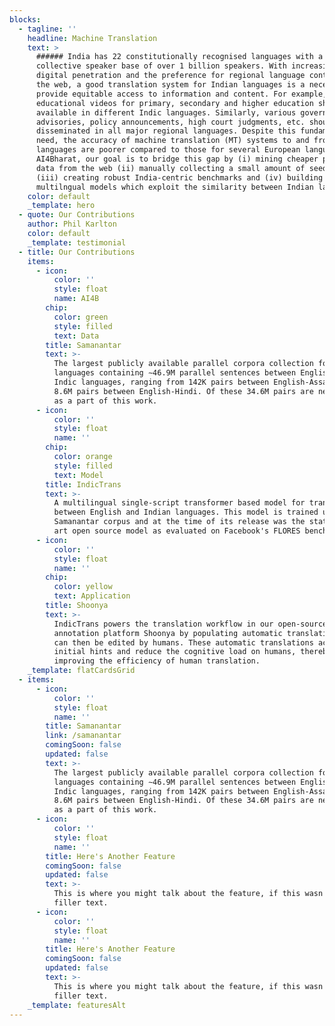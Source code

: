 ```yaml
---
blocks:
  - tagline: ''
    headline: Machine Translation
    text: >
      ###### India has 22 constitutionally recognised languages with a
      collective speaker base of over 1 billion speakers. With increasing
      digital penetration and the preference for regional language content on
      the web, a good translation system for Indian languages is a necessity to
      provide equitable access to information and content. For example,
      educational videos for primary, secondary and higher education should be
      available in different Indic languages. Similarly, various government
      advisories, policy announcements, high court judgments, etc. should be
      disseminated in all major regional languages. Despite this fundamental
      need, the accuracy of machine translation (MT) systems to and from Indic
      languages are poorer compared to those for several European languages. At
      AI4Bharat, our goal is to bridge this gap by (i) mining cheaper parallel
      data from the web (ii) manually collecting a small amount of seed data
      (iii) creating robust India-centric benchmarks and (iv) building efficient
      multilngual models which exploit the similarity between Indian languages.
    color: default
    _template: hero
  - quote: Our Contributions
    author: Phil Karlton
    color: default
    _template: testimonial
  - title: Our Contributions
    items:
      - icon:
          color: ''
          style: float
          name: AI4B
        chip:
          color: green
          style: filled
          text: Data
        title: Samanantar
        text: >-
          The largest publicly available parallel corpora collection for Indic
          languages containing ∼46.9M parallel sentences between English and 11
          Indic languages, ranging from 142K pairs between English-Assamese to
          8.6M pairs between English-Hindi. Of these 34.6M pairs are newly mined
          as a part of this work.
      - icon:
          color: ''
          style: float
          name: ''
        chip:
          color: orange
          style: filled
          text: Model
        title: IndicTrans
        text: >-
          A multilingual single-script transformer based model for translating
          between English and Indian languages. This model is trained using the
          Samanantar corpus and at the time of its release was the state of the
          art open source model as evaluated on Facebook's FLORES benchmark.
      - icon:
          color: ''
          style: float
          name: ''
        chip:
          color: yellow
          text: Application
        title: Shoonya
        text: >-
          IndicTrans powers the translation workflow in our open-source
          annotation platform Shoonya by populating automatic translations which
          can then be edited by humans. These automatic translations act as
          initial hints and reduce the cognitive load on humans, thereby
          improving the efficiency of human translation. 
    _template: flatCardsGrid
  - items:
      - icon:
          color: ''
          style: float
          name: ''
        title: Samanantar
        link: /samanantar
        comingSoon: false
        updated: false
        text: >-
          The largest publicly available parallel corpora collection for Indic
          languages containing ∼46.9M parallel sentences between English and 11
          Indic languages, ranging from 142K pairs between English-Assamese to
          8.6M pairs between English-Hindi. Of these 34.6M pairs are newly mined
          as a part of this work.
      - icon:
          color: ''
          style: float
          name: ''
        title: Here's Another Feature
        comingSoon: false
        updated: false
        text: >-
          This is where you might talk about the feature, if this wasn't just
          filler text.
      - icon:
          color: ''
          style: float
          name: ''
        title: Here's Another Feature
        comingSoon: false
        updated: false
        text: >-
          This is where you might talk about the feature, if this wasn't just
          filler text.
    _template: featuresAlt
---
```


